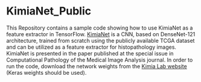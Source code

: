 # KimiaNet_Public

This Repository contains a sample code showing how to use KimiaNet as a feature extractor in TensorFlow.
[KimiaNet](https://www.sciencedirect.com/science/article/pii/S1361841521000785) is a CNN, based on DenseNet-121 architecture, trained from scratch using the publicly available TCGA dataset and can be utilized as a feature extractor for histopathology images. KimiaNet is presented in the paper published at the special issue in Computational Pathology of the Medical Image Analysis journal. In order to run the code, download the network weights from the [Kimia Lab website](https://kimialab.uwaterloo.ca/kimia/index.php/data-and-code-2/kimia-net/) (Keras weights should be used).
